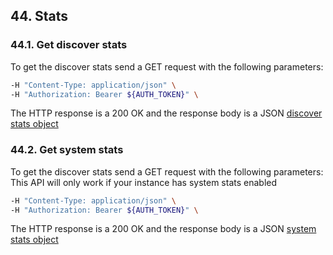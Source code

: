 ## 44. Stats
### 44.1. Get discover stats
To get the discover stats send a GET request with the following parameters:
```bash
-H "Content-Type: application/json" \
-H "Authorization: Bearer ${AUTH_TOKEN}" \
```
The HTTP response is a 200 OK and the response body is a JSON [discover stats object](https://docs.taiga.io/api.html#object-discover-stats)
### 44.2. Get system stats
To get the discover stats send a GET request with the following parameters:
This API will only work if your instance has system stats enabled
```bash
-H "Content-Type: application/json" \
-H "Authorization: Bearer ${AUTH_TOKEN}" \
```
The HTTP response is a 200 OK and the response body is a JSON [system stats object](https://docs.taiga.io/api.html#object-system-stats)
